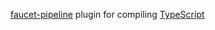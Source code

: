 [faucet-pipeline](http://faucet-pipeline.org) plugin for compiling
[TypeScript](http://typescriptlang.org)
